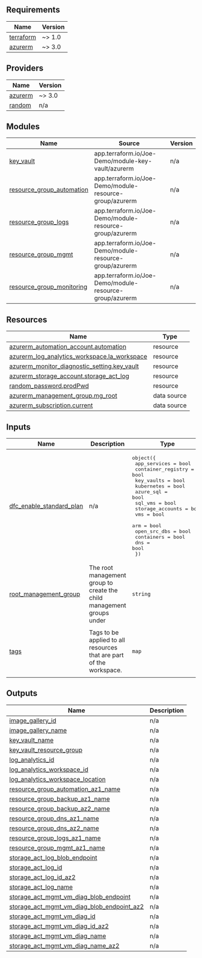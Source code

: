 ## Requirements

| Name | Version |
|------|---------|
| <a name="requirement_terraform"></a> [terraform](#requirement\_terraform) | ~> 1.0 |
| <a name="requirement_azurerm"></a> [azurerm](#requirement\_azurerm) | ~> 3.0 |

## Providers

| Name | Version |
|------|---------|
| <a name="provider_azurerm"></a> [azurerm](#provider\_azurerm) | ~> 3.0 |
| <a name="provider_random"></a> [random](#provider\_random) | n/a |

## Modules

| Name | Source | Version |
|------|--------|---------|
| <a name="module_key_vault"></a> [key\_vault](#module\_key\_vault) | app.terraform.io/Joe-Demo/module-key-vault/azurerm | n/a |
| <a name="module_resource_group_automation"></a> [resource\_group\_automation](#module\_resource\_group\_automation) | app.terraform.io/Joe-Demo/module-resource-group/azurerm | n/a |
| <a name="module_resource_group_logs"></a> [resource\_group\_logs](#module\_resource\_group\_logs) | app.terraform.io/Joe-Demo/module-resource-group/azurerm | n/a |
| <a name="module_resource_group_mgmt"></a> [resource\_group\_mgmt](#module\_resource\_group\_mgmt) | app.terraform.io/Joe-Demo/module-resource-group/azurerm | n/a |
| <a name="module_resource_group_monitoring"></a> [resource\_group\_monitoring](#module\_resource\_group\_monitoring) | app.terraform.io/Joe-Demo/module-resource-group/azurerm | n/a |

## Resources

| Name | Type |
|------|------|
| [azurerm_automation_account.automation](https://registry.terraform.io/providers/hashicorp/azurerm/latest/docs/resources/automation_account) | resource |
| [azurerm_log_analytics_workspace.la_workspace](https://registry.terraform.io/providers/hashicorp/azurerm/latest/docs/resources/log_analytics_workspace) | resource |
| [azurerm_monitor_diagnostic_setting.key_vault](https://registry.terraform.io/providers/hashicorp/azurerm/latest/docs/resources/monitor_diagnostic_setting) | resource |
| [azurerm_storage_account.storage_act_log](https://registry.terraform.io/providers/hashicorp/azurerm/latest/docs/resources/storage_account) | resource |
| [random_password.prodPwd](https://registry.terraform.io/providers/hashicorp/random/latest/docs/resources/password) | resource |
| [azurerm_management_group.mg_root](https://registry.terraform.io/providers/hashicorp/azurerm/latest/docs/data-sources/management_group) | data source |
| [azurerm_subscription.current](https://registry.terraform.io/providers/hashicorp/azurerm/latest/docs/data-sources/subscription) | data source |

## Inputs

| Name | Description | Type | Default | Required |
|------|-------------|------|---------|:--------:|
| <a name="input_dfc_enable_standard_plan"></a> [dfc\_enable\_standard\_plan](#input\_dfc\_enable\_standard\_plan) | n/a | <pre>object({<br>    app_services        = bool<br>    container_registry  = bool<br>    key_vaults          = bool<br>    kubernetes          = bool<br>    azure_sql           = bool<br>    sql_vms             = bool<br>    storage_accounts    = bool<br>    vms                 = bool<br>    arm                 = bool<br>    open_src_dbs        = bool<br>    containers          = bool<br>    dns                 = bool<br>  })</pre> | <pre>{<br>  "app_services": false,<br>  "arm": false,<br>  "azure_sql": false,<br>  "container_registry": false,<br>  "containers": false,<br>  "dns": false,<br>  "key_vaults": false,<br>  "kubernetes": false,<br>  "open_src_dbs": false,<br>  "sql_vms": true,<br>  "storage_accounts": false,<br>  "vms": true<br>}</pre> | no |
| <a name="input_root_management_group"></a> [root\_management\_group](#input\_root\_management\_group) | The root management group to create the child management groups under | `string` | `"Tenant Root Group"` | no |
| <a name="input_tags"></a> [tags](#input\_tags) | Tags to be applied to all resources that are part of the workspace. | `map` | <pre>{<br>  "BusinessUnit": "6030050003-01-059, 6030050003-30-059",<br>  "CreationDate": "7/28/2022",<br>  "Env": "shared-services"<br>}</pre> | no |

## Outputs

| Name | Description |
|------|-------------|
| <a name="output_image_gallery_id"></a> [image\_gallery\_id](#output\_image\_gallery\_id) | n/a |
| <a name="output_image_gallery_name"></a> [image\_gallery\_name](#output\_image\_gallery\_name) | n/a |
| <a name="output_key_vault_name"></a> [key\_vault\_name](#output\_key\_vault\_name) | n/a |
| <a name="output_key_vault_resource_group"></a> [key\_vault\_resource\_group](#output\_key\_vault\_resource\_group) | n/a |
| <a name="output_log_analytics_id"></a> [log\_analytics\_id](#output\_log\_analytics\_id) | n/a |
| <a name="output_log_analytics_workspace_id"></a> [log\_analytics\_workspace\_id](#output\_log\_analytics\_workspace\_id) | n/a |
| <a name="output_log_analytics_workspace_location"></a> [log\_analytics\_workspace\_location](#output\_log\_analytics\_workspace\_location) | n/a |
| <a name="output_resource_group_automation_az1_name"></a> [resource\_group\_automation\_az1\_name](#output\_resource\_group\_automation\_az1\_name) | n/a |
| <a name="output_resource_group_backup_az1_name"></a> [resource\_group\_backup\_az1\_name](#output\_resource\_group\_backup\_az1\_name) | n/a |
| <a name="output_resource_group_backup_az2_name"></a> [resource\_group\_backup\_az2\_name](#output\_resource\_group\_backup\_az2\_name) | n/a |
| <a name="output_resource_group_dns_az1_name"></a> [resource\_group\_dns\_az1\_name](#output\_resource\_group\_dns\_az1\_name) | n/a |
| <a name="output_resource_group_dns_az2_name"></a> [resource\_group\_dns\_az2\_name](#output\_resource\_group\_dns\_az2\_name) | n/a |
| <a name="output_resource_group_logs_az1_name"></a> [resource\_group\_logs\_az1\_name](#output\_resource\_group\_logs\_az1\_name) | n/a |
| <a name="output_resource_group_mgmt_az1_name"></a> [resource\_group\_mgmt\_az1\_name](#output\_resource\_group\_mgmt\_az1\_name) | n/a |
| <a name="output_storage_act_log_blob_endpoint"></a> [storage\_act\_log\_blob\_endpoint](#output\_storage\_act\_log\_blob\_endpoint) | n/a |
| <a name="output_storage_act_log_id"></a> [storage\_act\_log\_id](#output\_storage\_act\_log\_id) | n/a |
| <a name="output_storage_act_log_id_az2"></a> [storage\_act\_log\_id\_az2](#output\_storage\_act\_log\_id\_az2) | n/a |
| <a name="output_storage_act_log_name"></a> [storage\_act\_log\_name](#output\_storage\_act\_log\_name) | n/a |
| <a name="output_storage_act_mgmt_vm_diag_blob_endpoint"></a> [storage\_act\_mgmt\_vm\_diag\_blob\_endpoint](#output\_storage\_act\_mgmt\_vm\_diag\_blob\_endpoint) | n/a |
| <a name="output_storage_act_mgmt_vm_diag_blob_endpoint_az2"></a> [storage\_act\_mgmt\_vm\_diag\_blob\_endpoint\_az2](#output\_storage\_act\_mgmt\_vm\_diag\_blob\_endpoint\_az2) | n/a |
| <a name="output_storage_act_mgmt_vm_diag_id"></a> [storage\_act\_mgmt\_vm\_diag\_id](#output\_storage\_act\_mgmt\_vm\_diag\_id) | n/a |
| <a name="output_storage_act_mgmt_vm_diag_id_az2"></a> [storage\_act\_mgmt\_vm\_diag\_id\_az2](#output\_storage\_act\_mgmt\_vm\_diag\_id\_az2) | n/a |
| <a name="output_storage_act_mgmt_vm_diag_name"></a> [storage\_act\_mgmt\_vm\_diag\_name](#output\_storage\_act\_mgmt\_vm\_diag\_name) | n/a |
| <a name="output_storage_act_mgmt_vm_diag_name_az2"></a> [storage\_act\_mgmt\_vm\_diag\_name\_az2](#output\_storage\_act\_mgmt\_vm\_diag\_name\_az2) | n/a |
